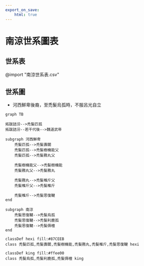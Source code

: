```yaml
---
export_on_save:
    html: true
---
```


# 南涼世系圖表

## 世系表

@import "南涼世系表.csv"

## 世系圖

- 河西鮮卑後裔，至禿髮烏孤時，不服呂光自立

```mermaid
graph TB

拓跋詰汾-->禿髮匹孤
拓跋詰汾--若干代後-->魏道武帝

subgraph 河西鮮卑
    禿髮匹孤-->禿髮壽闐
    禿髮匹孤-->禿髮樹機能父
    禿髮匹孤-->禿髮務丸父

    禿髮樹機能父-->禿髮樹機能
    禿髮務丸父-->禿髮務丸

    禿髮務丸-->禿髮椎斤父
    禿髮椎斤父-->禿髮椎斤

    禿髮椎斤-->禿髮思復鞬
end

subgraph 南涼
    禿髮思復鞬-->禿髮烏孤
    禿髮思復鞬-->禿髮利鹿孤
    禿髮思復鞬-->禿髮傉檀
end

classDef hexi fill:#87CEEB
class 禿髮匹孤,禿髮壽闐,禿髮樹機能,禿髮務丸,禿髮椎斤,禿髮思復鞬 hexi

classDef king fill:#ffee00
class 禿髮烏孤,禿髮利鹿孤,禿髮傉檀 king
```